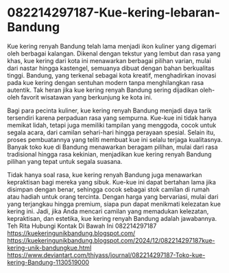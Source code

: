 # 082214297187-Kue-kering-lebaran-Bandung
Kue kering renyah Bandung telah lama menjadi ikon kuliner yang digemari oleh berbagai kalangan. Dikenal dengan tekstur yang lembut dan rasa yang khas, kue kering dari kota ini menawarkan berbagai pilihan varian, mulai dari nastar hingga kastengel, semuanya dibuat dengan bahan berkualitas tinggi. Bandung, yang terkenal sebagai kota kreatif, menghadirkan inovasi pada kue kering dengan sentuhan modern tanpa menghilangkan rasa autentik. Tak heran jika kue kering renyah Bandung sering dijadikan oleh-oleh favorit wisatawan yang berkunjung ke kota ini.  

Bagi para pecinta kuliner, kue kering renyah Bandung menjadi daya tarik tersendiri karena perpaduan rasa yang sempurna. Kue-kue ini tidak hanya memikat lidah, tetapi juga memiliki tampilan yang menggoda, cocok untuk segala acara, dari camilan sehari-hari hingga perayaan spesial. Selain itu, proses pembuatannya yang teliti membuat kue ini selalu terjaga kualitasnya. Banyak toko kue di Bandung menawarkan beragam pilihan, mulai dari rasa tradisional hingga rasa kekinian, menjadikan kue kering renyah Bandung pilihan yang tepat untuk segala suasana.  

Tidak hanya soal rasa, kue kering renyah Bandung juga menawarkan kepraktisan bagi mereka yang sibuk. Kue-kue ini dapat bertahan lama jika disimpan dengan benar, sehingga cocok sebagai stok camilan di rumah atau hadiah untuk orang tercinta. Dengan harga yang bervariasi, mulai dari yang terjangkau hingga premium, siapa pun dapat menikmati kelezatan kue kering ini. Jadi, jika Anda mencari camilan yang memadukan kelezatan, kepraktisan, dan estetika, kue kering renyah Bandung adalah jawabannya.  
Teh Rita
Hubungi Kontak Di Bawah Ini
082214297187
https://kuekeringunikbandung.blogspot.com/
https://kuekeringunikbandung.blogspot.com/2024/12/082214297187kue-kering-unik-bandungkue.html
https://www.deviantart.com/thiyass/journal/082214297187-Toko-kue-kering-Bandung-1130519000
